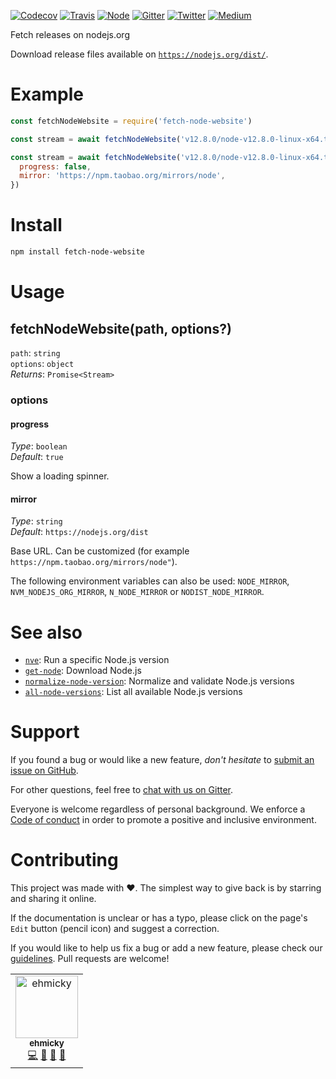 [![Codecov](https://img.shields.io/codecov/c/github/ehmicky/fetch-node-website.svg?label=tested&logo=codecov)](https://codecov.io/gh/ehmicky/fetch-node-website)
[![Travis](https://img.shields.io/badge/cross-platform-4cc61e.svg?logo=travis)](https://travis-ci.org/ehmicky/fetch-node-website)
[![Node](https://img.shields.io/node/v/fetch-node-website.svg?logo=node.js)](https://www.npmjs.com/package/fetch-node-website)
[![Gitter](https://img.shields.io/gitter/room/ehmicky/fetch-node-website.svg?logo=gitter)](https://gitter.im/ehmicky/fetch-node-website)
[![Twitter](https://img.shields.io/badge/%E2%80%8B-twitter-4cc61e.svg?logo=twitter)](https://twitter.com/intent/follow?screen_name=ehmicky)
[![Medium](https://img.shields.io/badge/%E2%80%8B-medium-4cc61e.svg?logo=medium)](https://medium.com/@ehmicky)

Fetch releases on nodejs.org

Download release files available on
[`https://nodejs.org/dist/`](https://nodejs.org/dist/).

# Example

<!-- Remove 'eslint-skip' once estree supports top-level await -->
<!-- eslint-skip -->

```js
const fetchNodeWebsite = require('fetch-node-website')

const stream = await fetchNodeWebsite('v12.8.0/node-v12.8.0-linux-x64.tar.gz')
```

<!-- eslint-skip -->

```js
const stream = await fetchNodeWebsite('v12.8.0/node-v12.8.0-linux-x64.tar.gz', {
  progress: false,
  mirror: 'https://npm.taobao.org/mirrors/node',
})
```

# Install

```bash
npm install fetch-node-website
```

# Usage

## fetchNodeWebsite(path, options?)

`path`: `string`<br> `options`: `object`<br>_Returns_: `Promise<Stream>`

### options

#### progress

_Type_: `boolean`<br>_Default_: `true`

Show a loading spinner.

#### mirror

_Type_: `string`<br>_Default_: `https://nodejs.org/dist`

Base URL. Can be customized (for example
`https://npm.taobao.org/mirrors/node"`).

The following environment variables can also be used: `NODE_MIRROR`,
`NVM_NODEJS_ORG_MIRROR`, `N_NODE_MIRROR` or `NODIST_NODE_MIRROR`.

# See also

- [`nve`](https://github.com/ehmicky/nve): Run a specific Node.js version
- [`get-node`](https://github.com/ehmicky/get-node): Download Node.js
- [`normalize-node-version`](https://github.com/ehmicky/normalize-node-version):
  Normalize and validate Node.js versions
- [`all-node-versions`](https://github.com/ehmicky/all-node-versions): List all
  available Node.js versions

# Support

If you found a bug or would like a new feature, _don't hesitate_ to
[submit an issue on GitHub](../../issues).

For other questions, feel free to
[chat with us on Gitter](https://gitter.im/ehmicky/fetch-node-website).

Everyone is welcome regardless of personal background. We enforce a
[Code of conduct](CODE_OF_CONDUCT.md) in order to promote a positive and
inclusive environment.

# Contributing

This project was made with ❤️. The simplest way to give back is by starring and
sharing it online.

If the documentation is unclear or has a typo, please click on the page's `Edit`
button (pencil icon) and suggest a correction.

If you would like to help us fix a bug or add a new feature, please check our
[guidelines](CONTRIBUTING.md). Pull requests are welcome!

<!-- Thanks go to our wonderful contributors: -->

<!-- ALL-CONTRIBUTORS-LIST:START -->
<!-- prettier-ignore -->
<table><tr><td align="center"><a href="https://twitter.com/ehmicky"><img src="https://avatars2.githubusercontent.com/u/8136211?v=4" width="100px;" alt="ehmicky"/><br /><sub><b>ehmicky</b></sub></a><br /><a href="https://github.com/ehmicky/fetch-node-website/commits?author=ehmicky" title="Code">💻</a> <a href="#design-ehmicky" title="Design">🎨</a> <a href="#ideas-ehmicky" title="Ideas, Planning, & Feedback">🤔</a> <a href="https://github.com/ehmicky/fetch-node-website/commits?author=ehmicky" title="Documentation">📖</a></td></tr></table>

<!-- ALL-CONTRIBUTORS-LIST:END -->
